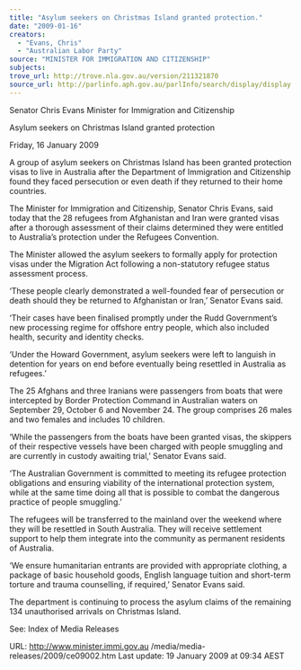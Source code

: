 ```yaml
---
title: "Asylum seekers on Christmas Island granted protection."
date: "2009-01-16"
creators:
  - "Evans, Chris"
  - "Australian Labor Party"
source: "MINISTER FOR IMMIGRATION AND CITIZENSHIP"
subjects:
trove_url: http://trove.nla.gov.au/version/211321870
source_url: http://parlinfo.aph.gov.au/parlInfo/search/display/display.w3p;query=Id%3A%22media/pressrel/5L4U6%22
---
```


 Senator Chris Evans  Minister for Immigration and Citizenship 

 

 Asylum seekers on Christmas Island granted protection 

 Friday, 16 January 2009 

 A group of asylum seekers on Christmas Island has been granted protection visas to  live in Australia after the Department of Immigration and Citizenship found they faced  persecution or even death if they returned to their home countries. 

 The Minister for Immigration and Citizenship, Senator Chris Evans, said today that  the 28 refugees from Afghanistan and Iran were granted visas after a thorough  assessment of their claims determined they were entitled to Australia’s protection  under the Refugees Convention. 

 The Minister allowed the asylum seekers to formally apply for protection visas under  the Migration Act following a non-statutory refugee status assessment process. 

 ‘These people clearly demonstrated a well-founded fear of persecution or death  should they be returned to Afghanistan or Iran,’ Senator Evans said. 

 ‘Their cases have been finalised promptly under the Rudd Government’s new  processing regime for offshore entry people, which also included health, security and  identity checks. 

 ‘Under the Howard Government, asylum seekers were left to languish in detention  for years on end before eventually being resettled in Australia as refugees.’ 

 The 25 Afghans and three Iranians were passengers from boats that were  intercepted by Border Protection Command in Australian waters on September 29,  October 6 and November 24. The group comprises 26 males and two females and  includes 10 children. 

 ‘While the passengers from the boats have been granted visas, the skippers of their  respective vessels have been charged with people smuggling and are currently in  custody awaiting trial,’ Senator Evans said. 

 ‘The Australian Government is committed to meeting its refugee protection  obligations and ensuring viability of the international protection system, while at the  same time doing all that is possible to combat the dangerous practice of people  smuggling.’ 

 The refugees will be transferred to the mainland over the weekend where they will be  resettled in South Australia. They will receive settlement support to help them  integrate into the community as permanent residents of Australia.  

 ‘We ensure humanitarian entrants are provided with appropriate clothing, a package  of basic household goods, English language tuition and short-term torture and  trauma counselling, if required,’ Senator Evans said. 

 The department is continuing to process the asylum claims of the remaining 134  unauthorised arrivals on Christmas Island.  

 

 See:  Index of Media Releases 

 URL: http://www.minister.immi.gov.au /media/media-releases/2009/ce09002.htm   Last update: 19 January 2009 at 09:34 AEST  

 

